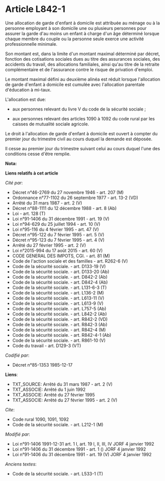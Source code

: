# Article L842-1

Une allocation de garde d'enfant à domicile est attribuée au ménage ou à la personne employant à son domicile une ou
plusieurs personnes pour assurer la garde d'au moins un enfant à charge d'un âge déterminé lorsque chaque membre du couple ou
la personne seule exerce une activité professionnelle minimale.

Son montant est, dans la limite d'un montant maximal déterminé par décret, fonction des cotisations sociales dues au titre
des assurances sociales, des accidents du travail, des allocations familiales, ainsi qu'au titre de la retraite
complémentaire et de l'assurance contre le risque de privation d'emploi.

Le montant maximal défini au deuxième alinéa est réduit lorsque l'allocation de garde d'enfant à domicile est cumulée avec
l'allocation parentale d'éducation à mi-taux.

L'allocation est due:

- aux personnes relevant du livre V du code de la sécurité sociale ;

- aux personnes relevant des articles 1090 à 1092 du code rural par les caisses de mutualité sociale agricole.

Le droit à l'allocation de garde d'enfant à domicile est ouvert à compter du premier jour du trimestre civil au cours duquel
la demande est déposée.

Il cesse au premier jour du trimestre suivant celui au cours duquel l'une des conditions cesse d'être remplie.

**Nota:**



**Liens relatifs à cet article**

_Cité par_:

  - Décret n°46-2769 du 27 novembre 1946 - art. 207 (M)
  - Ordonnance n°77-1102 du 26 septembre 1977 - art. 13-2 (VD)
  - Arrêté du 31 mars 1987 - art. 2 (V)
  - Décret n°88-1111 du 12 décembre 1988 - art. 8 (Ab)
  - Loi - art. 128 (T)
  - Loi n°91-1406 du 31 décembre 1991 - art. 19 (V)
  - Loi n°94-629 du 25 juillet 1994 - art. 10 (V)
  - Loi n°95-116 du 4 février 1995 - art. 47 (V)
  - Décret n°95-122 du 7 février 1995 - art. 5 (V)
  - Décret n°95-123 du 7 février 1995 - art. 4 (V)
  - Arrêté du 27 février 1995 - art. 2 (V)
  - Loi n°2015-994 du 17 août 2015 - art. 60 (V)
  - CODE GENERAL DES IMPOTS, CGI. - art. 81 (M)
  - Code de l'action sociale et des familles - art. R262-6 (V)
  - Code de la sécurité sociale. - art. D133-19 (V)
  - Code de la sécurité sociale. - art. D133-20 (Ab)
  - Code de la sécurité sociale. - art. D842-2 (Ab)
  - Code de la sécurité sociale. - art. D842-4 (Ab)
  - Code de la sécurité sociale. - art. L131-6-3 (T)
  - Code de la sécurité sociale. - art. L136-2 (M)
  - Code de la sécurité sociale. - art. L613-11 (V)
  - Code de la sécurité sociale. - art. L613-9 (V)
  - Code de la sécurité sociale. - art. L757-5 (Ab)
  - Code de la sécurité sociale. - art. L842-2 (Ab)
  - Code de la sécurité sociale. - art. R842-2 (VD)
  - Code de la sécurité sociale. - art. R842-3 (Ab)
  - Code de la sécurité sociale. - art. R842-4 (M)
  - Code de la sécurité sociale. - art. R842-4-1 (Ab)
  - Code de la sécurité sociale. - art. R861-10 (V)
  - Code du travail - art. D129-3 (VT)

_Codifié par_:

  - Décret n°85-1353 1985-12-17

**Liens**:

  - TXT_SOURCE: Arrêté du 31 mars 1987 - art. 2 (V)
  - TXT_ASSOCIE: Arrêté du 1 juin 1992
  - TXT_ASSOCIE: Arrêté du 27 février 1995
  - TXT_ASSOCIE: Arrêté du 27 février 1995 - art. 2 (V)

_Cite_:

  - Code rural 1090, 1091, 1092
  - Code de la sécurité sociale. - art. L212-1 (M)

_Modifié par_:

  - Loi n°91-1406 1991-12-31 art. 1 I, art. 19 I, II, III, IV JORF 4 janvier 1992
  - Loi n°91-1406 du 31 décembre 1991 - art. 1 () JORF 4 janvier 1992
  - Loi n°91-1406 du 31 décembre 1991 - art. 19 (V) JORF 4 janvier 1992

_Anciens textes_:

  - Code de la sécurité sociale. - art. L533-1 (T)
